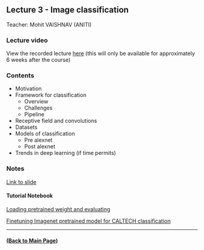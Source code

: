 ## Lecture 3 - Image classification
Teacher: Mohit VAISHNAV (ANITI)

### Lecture video
View the recorded lecture [here](https://drive.google.com/file/d/1BxXiaY2VyYxYIVcdQIqQH5e6p8uwUE57/view?usp=sharing)  (this will only be available for approximately 6 weeks after the course)

### Contents

* Motivation
* Framework for classification
  * Overview 
  * Challenges 
  * Pipeline 
* Receptive field and convolutions
* Datasets 
* Models of classification
  * Pre alexnet
  * Post alexnet 
* Trends in deep learning (if time permits)

### Notes

[Link to slide](https://docs.google.com/presentation/d/16at3NRRwaT3wM6SX9UizldGB3Y-1bTFec3ODio2CXzA/edit?usp=sharing)

#### Tutorial Notebook

[Loading pretrained weight and evaluating](https://colab.research.google.com/drive/19C0zIl9KHJmjKn075J502byFFc1mzogL?usp=sharing)

[Finetuning Imagenet pretrained model for CALTECH classification](https://colab.research.google.com/drive/1OQFlGJJVQ9BsBpq7uEK342yVWIJ0qofW?usp=sharing)


---
#### [(Back to Main Page)](../index.md)
